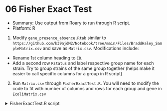 # 06 Fisher Exact Test
* Summary: Use output from Roary to run through R script.
* Platform: R

1. Modify `gene_presence_absence.Rtab` similar to `https://github.com/k39ajdM2/Notebook/tree/main/Files/BraddHaley_SampleMatrix.csv` and save as `Matrix.csv`. Modifications include:
  * Rename 1st column heading to `ID`.
  * Add a second row `Rstatus` and label respective group name for each strain. Try to group strains of the same group together (helps make it easier to call specific columns for a group in R script)

2. Run `Matrix.csv` through `FisherExactTest.R`. You will need to modify the code to fit with number of columns and rows for each group and gene in `EcoliMatrix.csv`

  <details><summary>FisherExactTest.R script</summary>



  </details>
